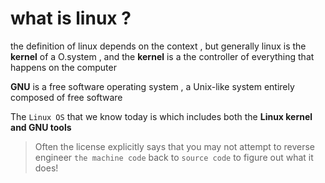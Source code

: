 # what is linux ? 
the definition of linux depends on the context , but generally linux is the **kernel** of a O.system , 
and the **kernel** is a the controller of everything that happens on the computer

**GNU** is a free software operating system , a Unix-like system entirely composed of free software

The ```Linux OS``` that we know today is  which includes both the **Linux kernel and GNU tools** 

> Often the license explicitly says that you may not attempt to reverse engineer ```the machine code``` back to ```source code``` to figure out what it does!
